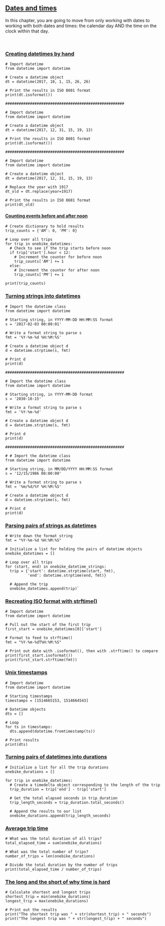 ## [Dates and times](https://campus.datacamp.com/courses/working-with-dates-and-times-in-python/combining-dates-and-times)
In this chapter, you are going to move from only working with dates to working with both dates and times: the calendar day AND the time on the clock within that day. 

<br>

### [Creating datetimes by hand](https://campus.datacamp.com/courses/working-with-dates-and-times-in-python/combining-dates-and-times?ex=2)

```
# Import datetime
from datetime import datetime

# Create a datetime object
dt = datetime(2017, 10, 1, 15, 26, 26)

# Print the results in ISO 8601 format
print(dt.isoformat())

#####################################################

# Import datetime
from datetime import datetime

# Create a datetime object
dt = datetime(2017, 12, 31, 15, 19, 13)

# Print the results in ISO 8601 format
print(dt.isoformat())

#####################################################

# Import datetime
from datetime import datetime

# Create a datetime object
dt = datetime(2017, 12, 31, 15, 19, 13)

# Replace the year with 1917
dt_old = dt.replace(year=1917)

# Print the results in ISO 8601 format
print(dt_old)
```

#### [Counting events before and after noon](https://campus.datacamp.com/courses/working-with-dates-and-times-in-python/combining-dates-and-times?ex=3)

```
# Create dictionary to hold results
trip_counts = {'AM': 0, 'PM': 0}
  
# Loop over all trips
for trip in onebike_datetimes:
  # Check to see if the trip starts before noon
  if trip['start'].hour < 12:
    # Increment the counter for before noon
    trip_counts['AM'] += 1
  else:
    # Increment the counter for after noon
    trip_counts['PM'] += 1
  
print(trip_counts)

```

### [Turning strings into datetimes](https://campus.datacamp.com/courses/working-with-dates-and-times-in-python/combining-dates-and-times?ex=5)

```
# Import the datetime class
from datetime import datetime

# Starting string, in YYYY-MM-DD HH:MM:SS format
s = '2017-02-03 00:00:01'

# Write a format string to parse s
fmt = '%Y-%m-%d %H:%M:%S'

# Create a datetime object d
d = datetime.strptime(s, fmt)

# Print d
print(d)

#####################################################

# Import the datetime class
from datetime import datetime

# Starting string, in YYYY-MM-DD format
s = '2030-10-15'

# Write a format string to parse s
fmt = '%Y-%m-%d'

# Create a datetime object d
d = datetime.strptime(s, fmt)

# Print d
print(d)

#####################################################

# # Import the datetime class
from datetime import datetime

# Starting string, in MM/DD/YYYY HH:MM:SS format
s = '12/15/1986 08:00:00'

# Write a format string to parse s
fmt = '%m/%d/%Y %H:%M:%S'

# Create a datetime object d
d = datetime.strptime(s, fmt)

# Print d
print(d)
```

### [Parsing pairs of strings as datetimes](https://campus.datacamp.com/courses/working-with-dates-and-times-in-python/combining-dates-and-times?ex=6)

```
# Write down the format string
fmt = "%Y-%m-%d %H:%M:%S"

# Initialize a list for holding the pairs of datetime objects
onebike_datetimes = []

# Loop over all trips
for (start, end) in onebike_datetime_strings:
  trip = {'start': datetime.strptime(start, fmt),
          'end': datetime.strptime(end, fmt)}
  
  # Append the trip
  onebike_datetimes.append(trip)`
```

### [Recreating ISO format with strftime()](https://campus.datacamp.com/courses/working-with-dates-and-times-in-python/combining-dates-and-times?ex=7)

```
# Import datetime
from datetime import datetime

# Pull out the start of the first trip
first_start = onebike_datetimes[0]['start']

# Format to feed to strftime()
fmt = "%Y-%m-%dT%H:%M:%S"

# Print out date with .isoformat(), then with .strftime() to compare
print(first_start.isoformat())
print(first_start.strftime(fmt))
```

### [Unix timestamps](https://campus.datacamp.com/courses/working-with-dates-and-times-in-python/combining-dates-and-times?ex=8)

```
# Import datetime
from datetime import datetime

# Starting timestamps
timestamps = [1514665153, 1514664543]

# Datetime objects
dts = []

# Loop
for ts in timestamps:
  dts.append(datetime.fromtimestamp(ts))
  
# Print results
print(dts)
```

### [Turning pairs of datetimes into durations](https://campus.datacamp.com/courses/working-with-dates-and-times-in-python/combining-dates-and-times?ex=10)

```
# Initialize a list for all the trip durations
onebike_durations = []

for trip in onebike_datetimes:
  # Create a timedelta object corresponding to the length of the trip
  trip_duration = trip['end'] - trip['start']
  
  # Get the total elapsed seconds in trip_duration
  trip_length_seconds = trip_duration.total_seconds()
  
  # Append the results to our list
  onebike_durations.append(trip_length_seconds)
```

### [Average trip time](https://campus.datacamp.com/courses/working-with-dates-and-times-in-python/combining-dates-and-times?ex=11)

```
# What was the total duration of all trips?
total_elapsed_time = sum(onebike_durations)

# What was the total number of trips?
number_of_trips = len(onebike_durations)
  
# Divide the total duration by the number of trips
print(total_elapsed_time / number_of_trips)
```

### [The long and the short of why time is hard](https://campus.datacamp.com/courses/working-with-dates-and-times-in-python/combining-dates-and-times?ex=12)

```
# Calculate shortest and longest trips
shortest_trip = min(onebike_durations)
longest_trip = max(onebike_durations)

# Print out the results
print("The shortest trip was " + str(shortest_trip) + " seconds")
print("The longest trip was " + str(longest_trip) + " seconds")
```